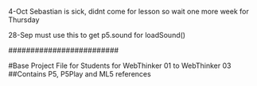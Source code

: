 4-Oct
Sebastian is sick, didnt come for lesson
so wait one more week for Thursday

28-Sep
must use this to get p5.sound
for loadSound()

#########################

#Base Project File for Students for WebThinker 01 to WebThinker 03
##Contains P5, P5Play and ML5 references
